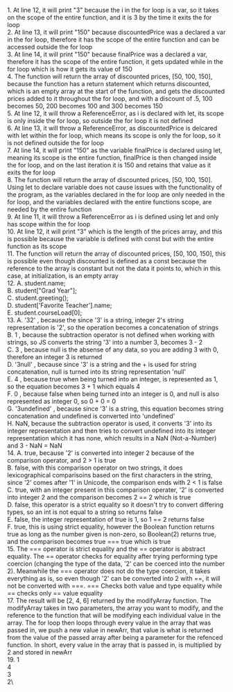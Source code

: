 
1\. At line 12, it will print "3" because the i in the for loop is a var, so it takes on the scope of the entire function, and it is 3 by the time it exits the for loop\
2. At line 13, it will print "150" because discountedPrice was a declared a var in the for loop, therefore it has the scope of the entire function and can be accessed outside the for loop\
3. At line 14, it will print "150" because finalPrice was a declared a var, therefore it has the scope of the entire function, it gets updated while in the for loop which is how it gets its value of 150\
4. The function will return the array of discounted prices, [50, 100, 150], because the function has a return statement which returns discounted, which is an empty array at the start of the function, and gets the discounted prices added to it throughout the for loop, and with a discount of .5, 100 becomes 50, 200 becomes 100 and 300 becomes 150\
5. At line 12, it will throw a ReferenceError, as i is declared with let, its scope is only inside the for loop, so outside the for loop it is not defined\
6. At line 13, it will throw a ReferenceError, as discountedPrice is delcared with let within the for loop, which means its scope is only the for loop, so it is not defined outside the for loop\
7. At line 14, it will print "150" as the variable finalPrice is declared using let, meaning its scope is the entire function, finalPrice is then changed inside the for loop, and on the last iteration it is 150 and retains that value as it exits the for loop\
8. The function will return the array of discounted prices, [50, 100, 150]. Using let to declare variable does not cause issues with the functionality of the program, as the variables declared in the for loop are only needed in the for loop, and the variables declared with the entire functions scope, are needed by the entire function\
9. At line 11, it will throw a ReferenceError as i is defined using let and only has scope within the for loop\
10. At line 12, it will print "3" which is the length of the prices array, and this is possible because the variable is defined with const but with the entire function as its scope\
11. The function will return the array of discounted prices, [50, 100, 150], this is possible even though discounted is defined as a const because the reference to the array is constant but not the data it points to, which in this case, at initialization, is an empty array\
12. A. student.name;\
    B. student["Grad Year"];\
    C. student.greeting();\
    D. student['Favorite Teacher'].name;\
    E. student.courseLoad[0];\
13. A. '32' , because the since '3' is a string, integer 2's string representation is '2', so the operation becomes a concatenation of strings\
    B. 1 , because the subtraction operator is not defined when working with strings, so JS converts the string '3' into a number 3, becomes 3 - 2\
    C. 3 , because null is the absense of any data, so you are adding 3 with 0, therefore an integer 3 is returned\
    D. '3null' , because since '3' is a string and the + is used for string concatenation, null is turned into its string representation 'null'\
    E. 4 , because true when being turned into an integer, is represented as 1, so the equation becomes 3 + 1 which equals 4\
    F. 0 , because false when being turned into an integer is 0, and null is also represented as integer 0, so 0 + 0 = 0\
    G. '3undefined' , because since '3' is a string, this equation becomes string concatenation and undefined is converted into 'undefined'\
    H. NaN, because the subtraction operator is used, it converts '3' into its integer representation and then tries to convert undefined into its integer representation which it has none, which results in a NaN (Not-a-Number) and 3 - NaN = NaN\
14. A. true, because '2' is converted into integer 2 because of the comparison operator, and 2 > 1 is true\
    B. false, with this comparison operator on two strings, it does lexicographical comparisoins based on the first characters in the string, since '2' comes after '1' in Unicode, the comparison ends with 2 < 1 is false\
    C. true, with an integer present in this comparison operater, '2' is converted into integer 2 and the comparison becomes 2 == 2 which is true\
    D. false, this operator is a strict equality so it doesn't try to convert differing types, so an int is not equal to a string so returns false\
    E. false, the integer representation of true is 1, so 1 == 2 returns false\
    F. true, this is using strict equality, however the Boolean function returns true as long as the number given is non-zero, so Boolean(2) returns true, and the comparison becomes true === true which is true\
15. The === operator is strict equality and the == operator is abstract equality. The == operator checks for equality after trying performing type coercion (changing the type of the data, '2' can be coerced into the number 2). Meanwhile the === operator does not do the type coercion, it takes everything as is, so even though '2' can be converted into 2 with ==, it will not be converted with ===. === Checks both value and type equality while == checks only == value equality\
17. The result will be [2, 4, 6] returned by the modifyArray function. The modifyArray takes in two parameters, the array you want to modify, and the reference to the function that will be modifying each individual value in the array. The for loop then loops through every value in the array that was passed in, we push a new value in newArr, that value is what is returned from the value of the passed array after being a parameter for the refenced function. In short, every value in the array that is passed in, is multiplied by 2 and stored in newArr\
19. 1\
    4\
    3\
    2\